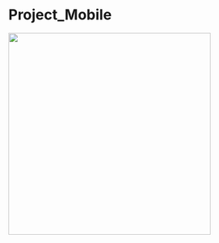 # Project_Mobile

<img src="https://user-images.githubusercontent.com/73680983/201430016-18012263-e2ec-42fe-8501-87ddbb06eed6.png" height="400">
